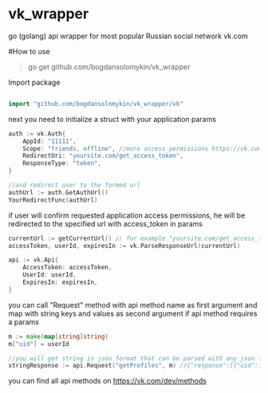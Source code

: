 vk_wrapper
==========

go (golang) api wrapper for most popular Russian social network vk.com

#How to use

> go get github.com/bogdansolomykin/vk_wrapper

Import package

```Go

import "github.com/bogdansolomykin/vk_wrapper/vk"
```

next you need to initialize a struct with your application params

```Go
auth := vk.Auth{
    AppId: "11111", 
    Scope: "friends, offline", //more access permissions https://vk.com/dev/permissions
    RedirectUri: "yoursite.com/get_access_token",
    ResponseType: "token",
}

//and redirect user to the formed url
authUrl := auth.GetAuthUrl()
YourRedirectFunc(authUrl)
```

if user will confirm requested application access permissions, he will be redirected to the specified url with access_token in params

```Go
currentUrl := getCurrentUrl() // for example "yoursite.com/get_access_token#access_token=3304fdb7c3b69ace6b055c6cba34e5e2f0229f7ac2ee4ef46dc9f0b241143bac993e6ced9a3fbc111111&expires_in=0&user_id=1"
accessToken, userId, expiresIn := vk.ParseResponseUrl(currentUrl)

api := vk.Api{
    AccessToken: accessToken,
    UserId: userId,
    ExpiresIn: expiresIn,
}
```

you can call "Request" method with api method name as first argument
and map with string keys and values as second argument if api method requires a params

```Go
m := make(map[string]string)
m["uid"] = userId

//you will get string in json format that can be parsed with any json lib
stringResponse := api.Request("getProfiles", m) //{"response":[{"uid":1,"first_name":"Pavel","last_name":"Durov"}]}
```

you can find all api methods on https://vk.com/dev/methods
